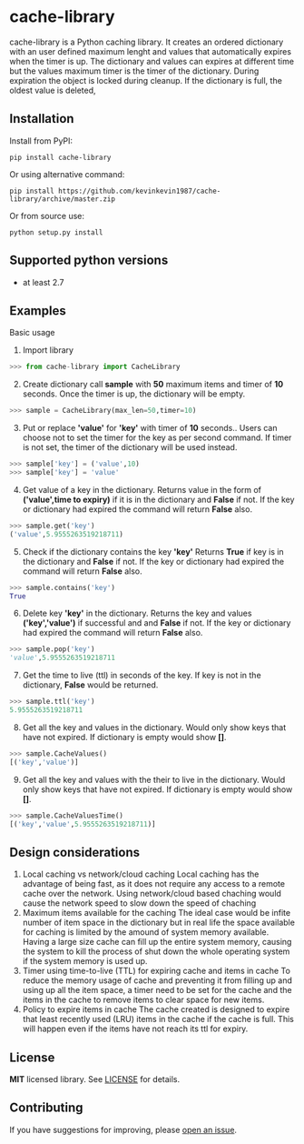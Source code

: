 # cache-library
cache-library is a Python caching library. It creates an ordered dictionary with an user defined maximum lenght and values that automatically expires when the timer is up. The dictionary and values can expires at different time but the values maximum timer is the timer of the dictionary. During expiration the object is locked during cleanup. If the dictionary is full, the oldest value is deleted,

## Installation

Install from PyPI:
```
pip install cache-library
```
Or using alternative command:
```
pip install https://github.com/kevinkevin1987/cache-library/archive/master.zip
```
Or from source use:
```
python setup.py install
```

## Supported python versions

* at least 2.7

## Examples

Basic usage
1) Import library
```python
>>> from cache-library import CacheLibrary
```
2) Create dictionary call **sample** with **50** maximum items and timer of **10** seconds. Once the timer is up, the dictionary will be empty. 
```python
>>> sample = CacheLibrary(max_len=50,timer=10)
```
3) Put or replace **'value'** for **'key'** with timer of **10** seconds..
   Users can choose not to set the timer for the key as per second command. If timer is not set, the timer of the dictionary will be used instead.  
```python
>>> sample['key'] = ('value',10)
>>> sample['key'] = 'value'
```
4) Get value of a key in the dictionary.
   Returns value in the form of **('value',time to expiry)** if it is in the dictionary and **False** if not. If the key or dictionary had expired the command will return **False** also.
```python
>>> sample.get('key')
('value',5.9555263519218711)
```
5) Check if the dictionary contains the key **'key'**
   Returns **True** if key is in the dictionary and **False** if not. If the key or dictionary had expired the command will return **False** also.
```python
>>> sample.contains('key')
True
```
6) Delete key **'key'** in the dictionary.
   Returns the key and values **('key','value')** if successful and and **False** if not. If the key or dictionary had expired the command will return         **False** also.
```python
>>> sample.pop('key')
'value',5.9555263519218711
```
7) Get the time to live (ttl) in seconds of the key.
   If key is not in the dictionary, **False** would be returned.
```python
>>> sample.ttl('key')
5.9555263519218711
```
8) Get all the key and values in the dictionary.
   Would only show keys that have not expired. If dictionary is empty would show **[]**.
```python
>>> sample.CacheValues()
[('key','value')]
```
9) Get all the key and values with the their to live in the dictionary.
   Would only show keys that have not expired. If dictionary is empty would show **[]**.
```python
>>> sample.CacheValuesTime()
[('key','value',5.9555263519218711)]
```
## Design considerations
1) Local caching vs network/cloud caching
Local caching has the advantage of being fast, as it does not require any access to a remote cache over the network. Using network/cloud based chaching would cause the network speed to slow down the speed of chaching
2) Maximum items available for the caching
The ideal case would be infite number of item space in the dictionary but in real life the space available for caching is limited by the amound of system memory available. Having a large size cache can fill up the entire system memory, causing the system to kill the process of shut down the whole operating system if the system memory is used up.
3) Timer using time-to-live (TTL) for expiring cache and items in cache
To reduce the memory usage of cache and preventing it from filling up and using up all the item space, a timer need to be set for the cache and the items in the cache to remove items to clear space for new items.
4) Policy to expire items in cache
The cache created is designed to expire that least recently used (LRU) items in the cache if the cache is full. This will happen even if the items have not reach its ttl for expiry.

## License

**MIT** licensed library. See [LICENSE](LICENSE) for details.

## Contributing

If you have suggestions for improving, please [open an issue](https://github.com/kevinkevin1987/cache-library/).
